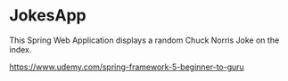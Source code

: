 # JokesApp

This Spring Web Application displays a random Chuck Norris Joke on the index.

https://www.udemy.com/spring-framework-5-beginner-to-guru
